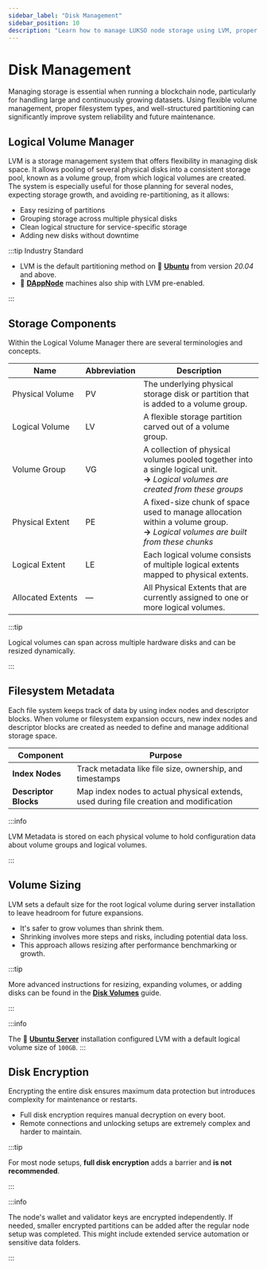 ```yaml
---
sidebar_label: "Disk Management"
sidebar_position: 10
description: "Learn how to manage LUKSO node storage using LVM, proper partitioning, and filesystem structure to ensure scalability, performance, and uptime."
---
```


# Disk Management

Managing storage is essential when running a blockchain node, particularly for handling large and continuously growing datasets. Using flexible volume management, proper filesystem types, and well-structured partitioning can significantly improve system reliability and future maintenance.

## Logical Volume Manager

LVM is a storage management system that offers flexibility in managing disk space. It allows pooling of several physical disks into a consistent storage pool, known as a volume group, from which logical volumes are created. The system is especially useful for those planning for several nodes, expecting storage growth, and avoiding re-partitioning, as it allows:

- Easy resizing of partitions
- Grouping storage across multiple physical disks
- Clean logical structure for service-specific storage
- Adding new disks without downtime

:::tip Industry Standard

- LVM is the default partitioning method on 🔶 [**Ubuntu**](https://ubuntu.com/download) from version _20.04_ and above.
- 🎨 [**DAppNode**](https://dappnode.com/) machines also ship with LVM pre-enabled.

:::

## Storage Components

Within the Logical Volume Manager there are several terminologies and concepts.

| Name                             | Abbreviation | Description                                                                                                                               |
| -------------------------------- | ------------ | ----------------------------------------------------------------------------------------------------------------------------------------- |
| <nobr> Physical Volume </nobr>   | PV           | The underlying physical storage disk or partition that is added to a volume group.                                                        |
| <nobr> Logical Volume </nobr>    | LV           | A flexible storage partition carved out of a volume group.                                                                                |
| <nobr> Volume Group </nobr>      | VG           | A collection of physical volumes pooled together into a single logical unit. <br /> **→** _Logical volumes are created from these groups_ |
| <nobr> Physical Extent </nobr>   | PE           | A fixed-size chunk of space used to manage allocation within a volume group. <br /> **→** _Logical volumes are built from these chunks_   |
| <nobr> Logical Extent </nobr>    | LE           | Each logical volume consists of multiple logical extents mapped to physical extents.                                                      |
| <nobr> Allocated Extents </nobr> | —            | All Physical Extents that are currently assigned to one or more logical volumes.                                                          |

:::tip

Logical volumes can span across multiple hardware disks and can be resized dynamically.

:::

## Filesystem Metadata

Each file system keeps track of data by using index nodes and descriptor blocks. When volume or filesystem expansion occurs, new index nodes and descriptor blocks are created as needed to define and manage additional storage space.

| Component             | Purpose                                                                                |
| --------------------- | -------------------------------------------------------------------------------------- |
| **Index Nodes**       | Track metadata like file size, ownership, and timestamps                               |
| **Descriptor Blocks** | Map index nodes to actual physical extends, used during file creation and modification |

:::info

LVM Metadata is stored on each physical volume to hold configuration data about volume groups and logical volumes.

:::

## Volume Sizing

LVM sets a default size for the root logical volume during server installation to leave headroom for future expansions.

- It's safer to grow volumes than shrink them.
- Shrinking involves more steps and risks, including potential data loss.
- This approach allows resizing after performance benchmarking or growth.

:::tip

More advanced instructions for resizing, expanding volumes, or adding disks can be found in the [**Disk Volumes**](/docs/guides/system-setup/disk-volumes.md) guide.

:::

:::info

The 🔸 [**Ubuntu Server**](/docs/guides/system-setup/disk-volumes.md) installation configured LVM with a default logical volume size of `100GB`.
:::

## Disk Encryption

Encrypting the entire disk ensures maximum data protection but introduces complexity for maintenance or restarts.

- Full disk encryption requires manual decryption on every boot.
- Remote connections and unlocking setups are extremely complex and harder to maintain.

:::tip

For most node setups, **full disk encryption** adds a barrier and **is not recommended**.

:::

:::info

The node's wallet and validator keys are encrypted independently. If needed, smaller encrypted partitions can be added after the regular node setup was completed. This might include extended service automation or sensitive data folders.

:::
